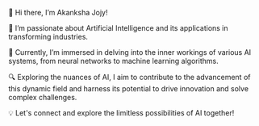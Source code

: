 👋 Hi there, I’m Akanksha Jojy!

👀 I’m passionate about Artificial Intelligence and its applications in transforming industries.

🌱 Currently, I’m immersed in delving into the inner workings of various AI systems, from neural networks to machine learning algorithms.

🔍 Exploring the nuances of AI, I aim to contribute to the advancement of this dynamic field and harness its potential to drive innovation and solve complex challenges.

💡 Let's connect and explore the limitless possibilities of AI together!
